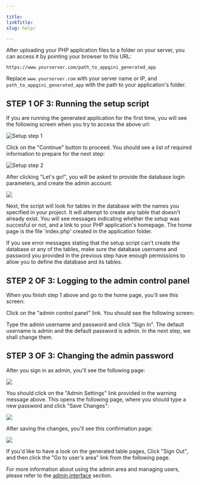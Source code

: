 ```yaml
---

title: 
linkTitle: 
slug: help/

---
```


After uploading your PHP application files to a folder on your server,
you can access it by pointing your browser to this URL:

```plaintext
https://www.yourserver.com/path_to_appgini_generated_app
```

Replace `www.yourserver.com` with your server name or IP, and
`path_to_appgini_generated_app` with the path to your
application's folder.

## STEP 1 OF 3: Running the setup script

If you are running the generated application for the first time, you
will see the following screen when you try to access the above url:

![Setup step 1](https://cdn.bigprof.com/appgini-desktop/help/setup-1.png)

Click on the "Continue" button to proceed. You should see a list of required information to prepare for the next step:

![Setup step 2](https://cdn.bigprof.com/appgini-desktop/help/setup-2.png)

After clicking "Let's go!", you will be asked to provide the database login parameters, and create the admin account.

![](https://cdn.bigprof.com/appgini-desktop/help/setup-3.png)

Next, the script will look for tables in the database with the names you
specified in your project. It will attempt to create any table that
doesn\'t already exist. You will see messages indicating whether the
setup was succesful or not, and a link to your PHP application\'s
homepage. The home page is the file \'index.php\' created in the
application folder.

If you see error messages stating that the setup script can\'t create
the database or any of the tables, make sure the database username and password
you provided in the previous step have enough permissions to allow you to define
the database and its tables.

## STEP 2 OF 3: Logging to the admin control panel

When you finish step 1 above and go to the home page, you\'ll see this
screen:


Click on the \"admin control panel\" link. You should see the following
screen:



Type the admin username and password and click \"Sign In\". The default
username is admin and the default password is admin. In the next step,
we shall change them.

## STEP 3 OF 3: Changing the admin password

After you sign in as admin, you\'ll see the following page:

![](https://cdn.bigprof.com/appgini-desktop/help/setup-5.png)


You should click on the \"Admin Settings\" link provided in the warning
message above. This opens the following page, where you should type a
new password and click \"Save Changes\":


![](https://cdn.bigprof.com/appgini-desktop/help/setup-admin-settings.png)


After saving the changes, you\'ll see this confirmation page:


![](https://cdn.bigprof.com/appgini-desktop/help/setup-admin-saved.png)


If you\'d like to have a look on the generated table pages, Click \"Sign
Out\", and then click the \"Go to user\'s area\" link from the following
page.

For more information about using the admin area and managing users,
please refer to the [admin
interface](/appgini/help/working-with-generated-web-database-application/the-admin-interface)
section.
